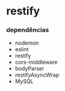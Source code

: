 # restify
### dependências
- nodemon
- eslint
- restify
- cors-middleware
- bodyParser
- restifyAsyncWrap
- MySQL